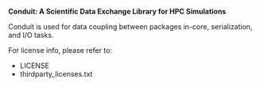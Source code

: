 **Conduit: A Scientific Data Exchange Library for HPC Simulations**

Conduit is used for data coupling between packages in-core, serialization, and I/O tasks.

For license info, please refer to:
- LICENSE
- thirdparty_licenses.txt



